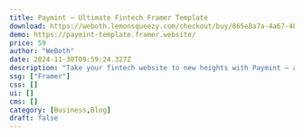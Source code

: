 ```yaml
---
title: Paymint — Ultimate Fintech Framer Template
download: https://weboth.lemonsqueezy.com/checkout/buy/865e8a7a-4a67-4840-96d8-2c99e32898e2
demo: https://paymint-template.framer.website/
price: 59
author: "WeBoth"
date: 2024-11-30T09:59:24.327Z
description: "Take your fintech website to new heights with Paymint – a meticulously crafted Framer template designed to captivate your audience and enhance user experience. Paymint seamlessly integrates aesthetics with fully customizable functionality."
ssg: ["Framer"]
css: []
ui: []
cms: []
category: [Business,Blog]
draft: false
---
```


